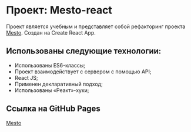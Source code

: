 # Проект: Mesto-react

Проект является учебным и представляет собой рефакторинг проекта [Mesto](https://github.com/Butterzzz/mesto/). Cоздан на Create React App.

## Использованы следующие технологии:

- Использованы ES6-классы;
- Проект взаимодействует с сервером с помощью API;
- React JS;
- Применен декларативный подход;
- Использованы «Реакт»-хуки;

## Ссылка на GitHub Pages

[Mesto](https://butterzzz.github.io/mesto-react/)